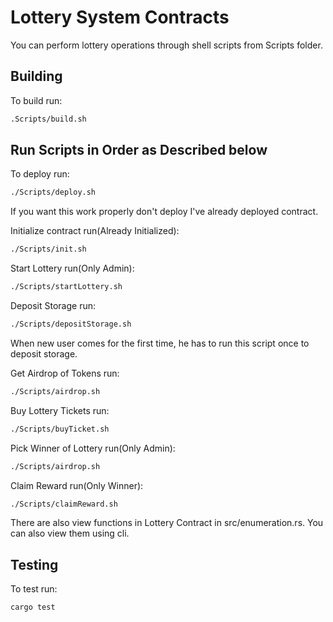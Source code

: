 # Lottery System Contracts

You can perform lottery operations through shell scripts from Scripts folder.

## Building

To build run:

```bash
.Scripts/build.sh
```

## Run Scripts in Order as Described below

To deploy run:

```bash
./Scripts/deploy.sh
```

If you want this work properly don't deploy I've already deployed contract.

Initialize contract run(Already Initialized):

```bash
./Scripts/init.sh
```

Start Lottery run(Only Admin):

```bash
./Scripts/startLottery.sh
```

Deposit Storage run:

```bash
./Scripts/depositStorage.sh
```

When new user comes for the first time, he has to run this script once to deposit storage.

Get Airdrop of Tokens run:

```bash
./Scripts/airdrop.sh
```

Buy Lottery Tickets run:

```bash
./Scripts/buyTicket.sh
```

Pick Winner of Lottery run(Only Admin):

```bash
./Scripts/airdrop.sh
```

Claim Reward run(Only Winner):

```bash
./Scripts/claimReward.sh
```

There are also view functions in Lottery Contract in src/enumeration.rs. You can also view them using cli.

## Testing

To test run:

```bash
cargo test
```
